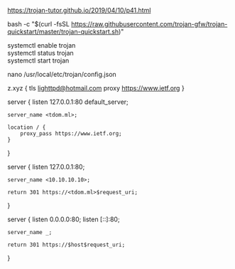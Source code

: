 https://trojan-tutor.github.io/2019/04/10/p41.html    

bash -c "$(curl -fsSL https://raw.githubusercontent.com/trojan-gfw/trojan-quickstart/master/trojan-quickstart.sh)"   

systemctl enable trojan  
systemctl status trojan   
systemctl start trojan   

nano /usr/local/etc/trojan/config.json

z.xyz  {
  tls  lighttpd@hotmail.com
  proxy  https://www.ietf.org
}



server {
    listen 127.0.0.1:80 default_server;

    server_name <tdom.ml>;

    location / {
        proxy_pass https://www.ietf.org;
    }

}

server {
    listen 127.0.0.1:80;

    server_name <10.10.10.10>;

    return 301 https://<tdom.ml>$request_uri;
}

server {
    listen 0.0.0.0:80;
    listen [::]:80;

    server_name _;

    return 301 https://$host$request_uri;
}
